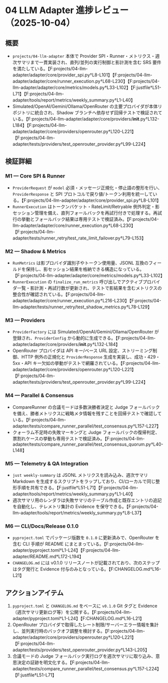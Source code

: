 # 04 LLM Adapter 進捗レビュー（2025-10-04）

## 概要
- `projects/04-llm-adapter` 本体で Provider SPI・Runner・メトリクス・週次サマリまで一貫実装され、直列/並列の実行制御と影計測を含む SRS 要件を満たしている。【F:projects/04-llm-adapter/adapter/core/provider_spi.py†L8-L101】【F:projects/04-llm-adapter/adapter/core/runner_execution.py†L68-L230】【F:projects/04-llm-adapter/adapter/core/metrics/models.py†L33-L102】【F:justfile†L51-L71】【F:projects/04-llm-adapter/tools/report/metrics/weekly_summary.py†L1-L40】
- Simulated/OpenAI/Gemini/Ollama/OpenRouter の主要プロバイダが本体リポジトリに統合され、Shadow ブランチへ依存せず回帰テストで検証されている。【F:projects/04-llm-adapter/adapter/core/providers/__init__.py†L132-L184】【F:projects/04-llm-adapter/adapter/core/providers/openrouter.py†L120-L221】【F:projects/04-llm-adapter/tests/providers/test_openrouter_provider.py†L99-L224】

## 検証詳細
### M1 — Core SPI & Runner
- `ProviderRequest` が `model` 必須・メッセージ正規化・停止語の整形を行い、`ProviderResponse` と SPI プロトコルで戻り値/トークン利用を統一している。【F:projects/04-llm-adapter/adapter/core/provider_spi.py†L8-L101】
- `RunnerExecution` はトークンバケット・RateLimit/Retryable 例外判定・影セッション管理を備え、直列フォールバックを再試行付きで処理する。再試行の挙動とフォールバック結果は専用テストで検証済み。【F:projects/04-llm-adapter/adapter/core/runner_execution.py†L68-L230】【F:projects/04-llm-adapter/tests/runner_retry/test_rate_limit_failover.py†L79-L153】

### M2 — Shadow & Metrics
- `RunMetrics` は影プロバイダ識別子やトークン使用量、JSONL 互換のフィールドを保持し、影セッション結果を格納できる構造になっている。【F:projects/04-llm-adapter/adapter/core/metrics/models.py†L33-L102】
- `RunnerExecution` の `finalize_run_metrics` 呼び出しでアクティブプロバイダ一覧・影計測・再試行数が更新され、テストで影結果を含むメトリクスの整合性が確認されている。【F:projects/04-llm-adapter/adapter/core/runner_execution.py†L216-L230】【F:projects/04-llm-adapter/tests/runner_retry/test_shadow_metrics.py†L78-L129】

### M3 — Providers
- `ProviderFactory` には Simulated/OpenAI/Gemini/Ollama/OpenRouter が登録され、`ProviderConfig` から動的に生成できる。【F:projects/04-llm-adapter/adapter/core/providers/__init__.py†L132-L184】
- OpenRouter プロバイダは API キー/ベース URL 設定、ストリーミング制御、HTTP 例外の正規化と `ProviderResponse` 生成を実装し、成功・429・5xx・API キー欠如の挙動がテストで網羅されている。【F:projects/04-llm-adapter/adapter/core/providers/openrouter.py†L120-L221】【F:projects/04-llm-adapter/tests/providers/test_openrouter_provider.py†L99-L224】

### M4 — Parallel & Consensus
- CompareRunner の合議モードは多数決勝者決定と Judge フォールバックを備え、勝者メトリクスに戦略メタ情報を残すことを回帰テストで確認している。【F:projects/04-llm-adapter/tests/compare_runner_parallel/test_consensus.py†L157-L227】
- クォーラム不足時の失敗マーキングと Judge フォールバックの復帰判定、票割れケースの挙動も専用テストで検証済み。【F:projects/04-llm-adapter/tests/compare_runner_parallel/test_consensus_quorum.py†L40-L148】

### M5 — Telemetry & QA Integration
- `just weekly-summary` は JSONL メトリクスを読み込み、週次サマリ Markdown を生成するスクリプトをラップしており、CI/ローカルで同じ整形手順を共有できる。【F:justfile†L51-L71】【F:projects/04-llm-adapter/tools/report/metrics/weekly_summary.py†L1-L40】
- 週次サマリ用のレンダラは失敗サマリのテーブル作成と既存エントリの追記を自動化し、テレメトリ集計の Evidence を保守できる。【F:projects/04-llm-adapter/tools/report/metrics/weekly_summary.py†L8-L37】

### M6 — CLI/Docs/Release 0.1.0
- `pyproject.toml` でパッケージ版数を `0.1.0` に更新済みで、OpenRouter を含む CLI 手順が README にまとまっている。【F:projects/04-llm-adapter/pyproject.toml†L1-L24】【F:projects/04-llm-adapter/README.md†L172-L194】
- `CHANGELOG.md` には v0.1.0 リリースノートが記載されており、次のステップはタグ発行と Evidence 付与のみとなっている。【F:CHANGELOG.md†L16-L21】

## アクションアイテム
1. `pyproject.toml` と `CHANGELOG.md` をベースに `v0.1.0` Git タグと Evidence（週次サマリ更新ログ等）を公開する。【F:projects/04-llm-adapter/pyproject.toml†L1-L24】【F:CHANGELOG.md†L16-L21】
2. OpenRouter プロバイダで取得したレート制限/サーバーエラー情報を集計し、並列実行時のバックオフ調整を検討する。【F:projects/04-llm-adapter/adapter/core/providers/openrouter.py†L120-L221】【F:projects/04-llm-adapter/tests/providers/test_openrouter_provider.py†L143-L205】
3. 合議モードの Judge フォールバック実行ログを週次サマリに取り込み、意思決定の証跡を明文化する。【F:projects/04-llm-adapter/tests/compare_runner_parallel/test_consensus.py†L157-L224】【F:justfile†L51-L71】
